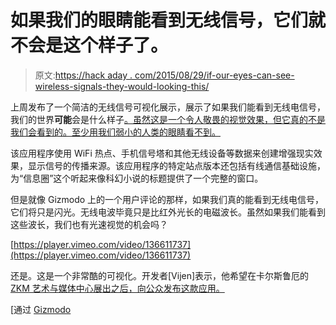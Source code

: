 # 如果我们的眼睛能看到无线信号，它们就不会是这个样子了。

> 原文:[https://hack aday . com/2015/08/29/if-our-eyes-can-see-wireless-signals-they-would-looking-this/](https://hackaday.com/2015/08/29/if-our-eyes-could-see-wireless-signals-they-wouldnt-look-like-this/)

上周发布了一个简洁的无线信号可视化展示，展示了如果我们能看到无线电信号，我们的世界**可能**会是什么样子[。虽然这是一个令人敬畏的视觉效果，但它真的不是我们会看到的。至少用我们弱小的人类的眼睛看不到。](http://www.richardvijgen.nl/#architectureofradio)

该应用程序使用 WiFi 热点、手机信号塔和其他无线设备等数据来创建增强现实效果，显示信号的传播来源。该应用程序的特定站点版本还包括有线通信基础设施，为“信息圈”这个听起来像科幻小说的标题提供了一个完整的窗口。

但是就像 Gizmodo 上的一个用户评论的那样，如果我们真的能看到无线电信号，它们将只是闪光。无线电波毕竟只是比红外光长的电磁波长。虽然如果我们能看到这些波长，我们也有光速视觉的机会吗？

[https://player.vimeo.com/video/136611737](https://player.vimeo.com/video/136611737)

还是。这是一个非常酷的可视化。开发者[Vijen]表示，他希望在卡尔斯鲁厄的 [ZKM 艺术与媒体中心展出之后，向公众发布这款应用。](http://zkm.de/)

[通过 [Gizmodo](http://gizmodo.com/if-our-eyes-could-see-wireless-signals-heres-what-the-1726215792)